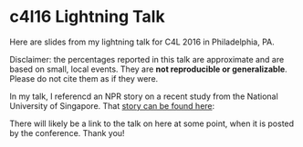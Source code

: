 # c4l16 Lightning Talk
Here are slides from my lightning talk for C4L 2016 in Philadelphia, PA.

Disclaimer: the percentages reported in this talk are approximate and are based on small, local events. They are **not reproducible or generalizable**. Please do not cite them as if they were.

In my talk, I referencd an NPR story on a recent study from the National University of Singapore. That [story can be found here](http://www.npr.org/2016/03/01/468751715/how-does-gender-affect-ones-willingness-to-compete): 

There will likely be a link to the talk on here at some point, when it is posted by the conference. Thank you!
